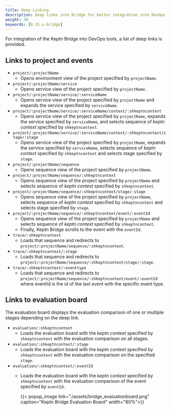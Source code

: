 ```yaml
---
title: Deep Linking
description: Deep links into Bridge for better integration into DevOps tools
weight: 30
keywords: [0.15.x-bridge]
---
```


For integration of the Keptn Bridge into DevOps tools, a list of deep links is provided.

## Links to project and events

- `project/:projectName`
  - Opens environment view of the project specified by `projectName`.
- `project/:projectName/service`
  - Opens service view of the project specified by `projectName`.
- `project/:projectName/service/:serviceName`
  - Opens service view of the project specified by `projectName` and expands the service specified by `serviceName`.
- `project/:projectName/service/:serviceName/context/:shkeptncontext`
  - Opens service view of the project specified by `projectName`, expands the service specified by `serviceName`, and selects sequence of *keptn context* specified by `shkeptncontext`.
- `project/:projectName/service/:serviceName/context/:shkeptncontext/stage/:stage`
  - Opens service view of the project specified by `projectName`, expands the service specified by `serviceName`, selects sequence of *keptn context* specified by `shkeptncontext` and selects stage specified by `stage`.
- `project/:projectName/sequence`
  - Opens sequence view of the project specified by `projectName`.
- `project/:projectName/sequence/:shkeptncontext`
  - Opens sequence view of the project specified by `projectName` and selects sequence of *keptn context* specified by `shkeptncontext`.
- `project/:projectName/sequence/:shkeptncontext/stage/:stage`
  - Opens sequence view of the project specified by `projectName`, selects sequence of *keptn context* specified by `shkeptncontext` and selects stage specified by `stage`.
- `project/:projectName/sequence/:shkeptncontext/event/:eventId`
  - Opens sequence view of the project specified by `projectName` and selects sequence of *keptn context* specified by `shkeptncontext`.
  - Finally, Keptn Bridge scrolls to the event with the `eventId`.
- `trace/:shkeptncontext`
  - Loads that sequence and redirects to `project/:projectName/sequence/:shkeptncontext`.
- `trace/:shkeptncontext/:stage`
  - Loads that sequence and redirects to `project/:projectName/sequence/:shkeptncontext/stage/:stage`.
- `trace/:shkeptncontext/:eventtype`
  - Loads that sequence and redirects to `project/:projectName/sequence/:shkeptncontext/event/:eventId` where eventId is the id of the last event with the specific event type.

## Links to evaluation board

The evaluation board displays the evaluation comparison of one or multiple stages depending on the deep link.

- `evaluation/:shkeptncontext`
  - Loads the evaluation board with the *keptn context* specified by `shkeptncontext` with the evaluation comparison on all stages.
- `evaluation/:shkeptncontext/:stage`
  - Loads the evaluation board with the *keptn context* specified by `shkeptncontext` with the evaluation comparison on the specified `stage`.
- `evaluation/:shkeptncontext/:eventId`
  - Loads the evaluation board with the *keptn context* specified by `shkeptncontext` with the evaluation comparison of the event specified by `eventId`.
  
    {{< popup_image
      link="./assets/bridge_evaluationboard.png"
      caption="Keptn Bridge Evaluation Board"
      width="80%">}}
